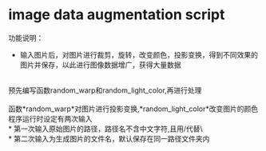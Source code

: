 # image data augmentation script
功能说明：<br>
* 输入图片后，对图片进行裁剪，旋转，改变颜色，投影变换，得到不同效果的图片并保存，以此进行图像数据增广，获得大量数据<br>
<br>
预先编写函数random_warp和random_light_color,再进行处理<br>
<br>
函数*random_warp*对图片进行投影变换,*random_light_color*改变图片的颜色<br>
程序运行时设定有两次输入<br>
* 第一次输入原始图片的路径，路径名不含中文字符,且用/代替\ <br>
* 第二次输入为生成图片的文件名，默认保存在同一路径文件夹内

